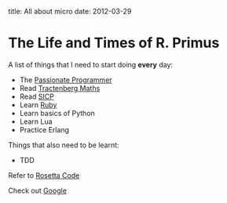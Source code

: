 title: All about micro
date: 2012-03-29

# The Life and Times of R. Primus

A list of things that I need to start doing **every** day:

- The [Passionate Programmer](http://http://www.amazon.co.uk/The-Passionate-Programmer-Remarkable-Development/dp/1934356344/ref=sr_1_1?ie=UTF8&qid=1333137248&sr=8-1)
-	Read [Tractenberg Maths](http://www.amazon.co.uk/Trachtenberg-Speed-System-Basic-Mathematics/dp/0285629166/ref=sr_1_1?s=books&ie=UTF8&qid=1333137353&sr=1-1)
-	Read [SICP](http://www.amazon.co.uk/Structure-Interpretation-Computer-Electrical-Engineering/dp/0262510871/ref=sr_1_1?s=books&ie=UTF8&qid=1333137501&sr=1-1)
-	Learn [Ruby](http://www.ruby-doc.org/docs/)
-	Learn basics of Python
-	Learn Lua
-	Practice Erlang

Things that also need to be learnt:

- TDD

Refer to [Rosetta Code](http://www.rosettacode.com)

Check out [Google][goo]

[goo]: http://google.com/        "Google"

